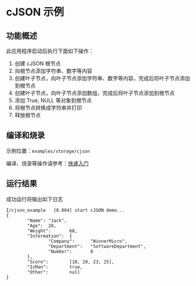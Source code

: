 # cJSON 示例

## 功能概述

此应用程序启动后执行下面如下操作：

1. 创建 cJSON 根节点
2. 向根节点添加字符串、数字等内容
3. 创建叶子节点，向叶子节点添加字符串、数字等内容，完成后将叶子节点添加到根节点
4. 创建叶子节点，向叶子节点添加数组，完成后将叶子节点添加到根节点
5. 添加 True, NULL 等对象到根节点
6. 将根节点转换成字符串并打印
7. 释放根节点

## 编译和烧录

示例位置：`examples/storage/cjson`

编译、烧录等操作请参考：[快速入门](https://doc.winnermicro.net/w800/zh_CN/latest/get_started/index.html)

## 运行结果

成功运行将输出如下日志

```
I/cjson_example   [0.004] start cJSON demo...
{
        "Name": "Jack",
        "Age":  28,
        "Weight":       68,
        "Information":  {
                "Company":      "WinnerMicro",
                "Department":   "SoftwareDepartment",
                "Number":       8
        },
        "Score":        [18, 20, 23, 25],
        "IsMan":        true,
        "Other":        null
}
```
